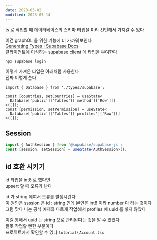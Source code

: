 ```yaml
---
date: 2023-05-02
modified: 2023-05-14
---
```


ts 로 작업할 때 데이터베이스의 스키마 타입을 미리 선언해서 가져갈 수 있다

이건 graphQL 을 위한 기능에 더 가까워보인다  
[Generating Types | Supabase Docs](https://supabase.com/docs/guides/api/rest/generating-types)  
클라이언트에 이식하는 supabase client 에 타입을 부여한다

```shell
npx supabase login
```

이렇게 가져온 타입은 아래처럼 사용한다  
진짜 이렇게 쓴다

```tsx
import { Database } from './types/supabase';

const [countries, setCountries] = useState<
  Database['public']['Tables']['method']['Row'][]
>([]);
const [permission, setPermission] = useState<
  Database['public']['Tables']['profiles']['Row'][]
>([]);
```

## Session

```ts
import { AuthSession } from '@supabase/supabase-js';
const [session, setSession] = useState<AuthSession>();
```

## id 호환 시키기

id 타입을 int8 로 했다면  
upsert 할 때 오류가 난다

id 가 string 에여서 오류를 발생시킨다  
이 원인은 ssssion 은 id : string 인데 본인은 int8 이라 number 다 라는 것이다  
그럼 맞다 나는 공식 예제와 다르게 작업해서 profiles 에 uuid 를 넣지 않았다

이걸 통해서 uuid 는 string 으로 관리된다는 것을 알 수 있었다  
잘못 작업할 뻔한 부분이다  
프로젝트에서 확인할 수 있다 `tutorial\Account.tsx`

